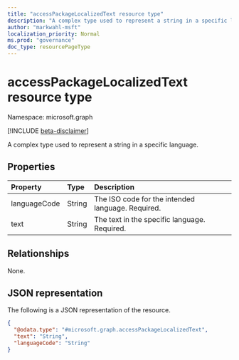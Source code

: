 ```yaml
---
title: "accessPackageLocalizedText resource type"
description: "A complex type used to represent a string in a specific language."
author: "markwahl-msft"
localization_priority: Normal
ms.prod: "governance"
doc_type: resourcePageType
---
```


# accessPackageLocalizedText resource type

Namespace: microsoft.graph

[!INCLUDE [beta-disclaimer](../../includes/beta-disclaimer.md)]

A complex type used to represent a string in a specific language.

## Properties
|Property|Type|Description|
|:---|:---|:---|
|languageCode|String|The ISO code for the intended language. Required. |
|text|String|The text in the specific language. Required. |

## Relationships
None.

## JSON representation
The following is a JSON representation of the resource.
<!-- {
  "blockType": "resource",
  "@odata.type": "microsoft.graph.accessPackageLocalizedText"
}
-->
``` json
{
  "@odata.type": "#microsoft.graph.accessPackageLocalizedText",
  "text": "String",
  "languageCode": "String"
}
```
